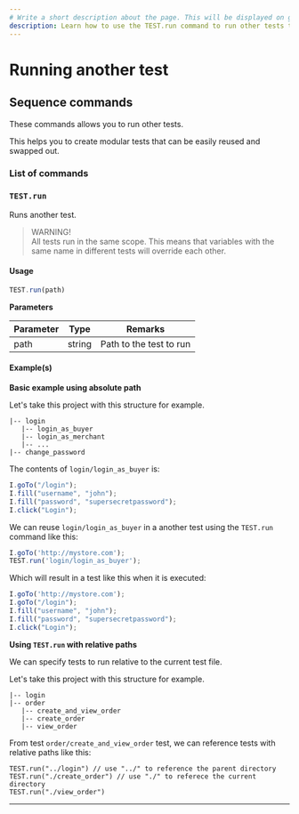 ```yaml
---
# Write a short description about the page. This will be displayed on google search results.
description: Learn how to use the TEST.run command to run other tests to help you create a modular UIlicious test. 
---
```


# Running another test

## Sequence commands <a href="#sequence-commands" id="sequence-commands"></a>

These commands allows you to run other tests.

This helps you to create modular tests that can be easily reused and swapped out.

### List of commands <a href="#list-of-commands" id="list-of-commands"></a>

### `TEST.run` <a href="#testrun" id="testrun"></a>

Runs another test.

> WARNING!\
> All tests run in the same scope. This means that variables with the same name in different tests will override each other.

#### Usage <a href="#usage" id="usage"></a>

```javascript
TEST.run(path)
```

**Parameters**

| Parameter | Type   | Remarks                 |
| --------- | ------ | ----------------------- |
| path      | string | Path to the test to run |

#### Example(s) <a href="#examples" id="examples"></a>

**Basic example using absolute path**

Let's take this project with this structure for example.

```
|-- login
   |-- login_as_buyer
   |-- login_as_merchant
   |-- ...
|-- change_password
```

The contents of `login/login_as_buyer` is:

```javascript
I.goTo("/login");
I.fill("username", "john");
I.fill("password", "supersecretpassword");
I.click("Login");
```

We can reuse `login/login_as_buyer` in a another test using the `TEST.run` command like this:

```javascript
I.goTo('http://mystore.com');
TEST.run('login/login_as_buyer');
```

Which will result in a test like this when it is executed:

```javascript
I.goTo('http://mystore.com');
I.goTo("/login");
I.fill("username", "john");
I.fill("password", "supersecretpassword");
I.click("Login");
```

**Using `TEST.run` with relative paths**

We can specify tests to run relative to the current test file.

Let's take this project with this structure for example.

```
|-- login
|-- order
   |-- create_and_view_order
   |-- create_order
   |-- view_order
```

From test `order/create_and_view_order` test, we can reference tests with relative paths like this:

```
TEST.run("../login") // use "../" to reference the parent directory
TEST.run("./create_order") // use "./" to referece the current directory
TEST.run("./view_order")
```

***
